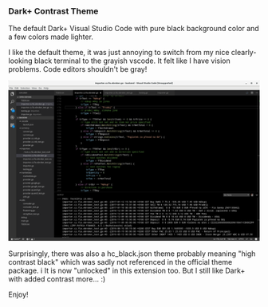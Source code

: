 ### Dark+ Contrast Theme

The default Dark+ Visual Studio Code with pure black background color and a few colors made lighter.

I like the default theme, it was just annoying to switch from my nice clearly-looking black terminal to the grayish vscode. 
It felt like I have vision problems. Code editors shouldn't be gray!

<img src="https://raw.githubusercontent.com/k3a/theme-darkplus-contrast/master/screenshot.png">

Surprisingly, there was also a hc_black.json theme probably meaning "high contrast black" which was sadly not referenced in the official theme package. i
It is now "unlocked" in this extension too. But I still like Dark+ with added contrast more... :)

Enjoy!


